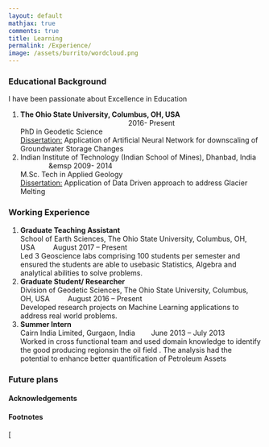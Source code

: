 ```yaml
---
layout: default
mathjax: true
comments: true
title: Learning
permalink: /Experience/
image: /assets/burrito/wordcloud.png
---
```


### Educational Background

<span style="font-weight:400;">I have been passionate about Excellence in Education</span>
<ol>
	<li style="font-weight:400;"><span style="font-weight:400;"><strong>The Ohio State University, Columbus, OH, USA </strong> 	          &emsp;&emsp;&emsp;&emsp;&emsp;&emsp;&emsp;&emsp;&emsp;&emsp;&emsp;&emsp;&emsp;&emsp;&emsp; 2016- Present </span>
		<br> PhD in Geodetic Science
		<br> <u> Dissertation:</u> Application of Artificial Neural Network for downscaling of Groundwater Storage Changes
	</li>
	<li style="font-weight:400;"><span style="font-weight:400;">Indian Institute of Technology (Indian School of Mines), Dhanbad, India   &emsp;&emsp;&emsp;&emsp;&emsp 2009- 2014 </span>
	<br>M.Sc. Tech in Applied Geology
	<br> <u> Dissertation:</u> Application of Data Driven approach to address Glacier Melting
	</li>
	
</ol>

### Working Experience
<span style="font-weight:400;">
<ol>
	<li style="font-weight:400;"><span style="font-weight:400;"><strong> Graduate Teaching Assistant </strong>
		<br> School of Earth Sciences, The Ohio State University, Columbus, OH, USA	&emsp;&emsp; August 2017 – Present
		<br> Led 3 Geoscience labs comprising 100 students per semester and ensured the students are able to usebasic Statistics, Algebra and analytical abilities to solve problems.
	<li style="font-weight:400;"><span style="font-weight:400;"><strong>Graduate Student/ Researcher </strong>
		<br> Division of Geodetic Sciences, The Ohio State University, Columbus, OH, USA &emsp;&emsp; August 2016 – Present
		<br> Developed research projects on Machine Learning applications to address real world problems.
	<li style="font-weight:400;"><span style="font-weight:400;"><strong> Summer Intern  </strong>
		<br> Cairn India Limited, Gurgaon, India   &emsp;&emsp;June 2013 – July 2013
		<br> Worked in cross functional team and used domain knowledge to identify the good producing regionsin the oil field .                  The analysis had the potential to enhance better quantification of Petroleum Assets
</span>
</ol>

### Future plans

<span style="font-weight:400;"></span>





#### Acknowledgements

<span style="font-weight:400;"></span>

#### Footnotes

<span style="font-weight:400;"></span>

<span style="font-weight:400;"></span>

<span style="font-weight:400;">[</span></a><span style="font-weight:400;">  </span>
